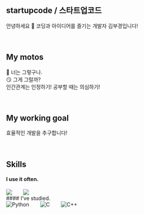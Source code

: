 ## startupcode / 스타트업코드
안녕하세요 👋
코딩과 아이디어를 즐기는 개발자 김부경입니다!
<br />
<br />
<br />
## My motos
🙂 너는 그렇구나.<br />
😏 그게 그럴까?<br />
인간관계는 인정하기! 공부할 때는 의심하기!
<br />
<br />
<br />
## My working goal
효율적인 개발을 추구합니다!
<br />
<br />
<br />
## Skills
#### I use it often.
<div style="display:flex;gap:30px;flex-wrap:wrap;">
  <img src="https://img.shields.io/badge/Java-007396?style=for-the-badge&logo=Java&logoColor=white">
  <img src="https://img.shields.io/badge/react-61DAFB?style=for-the-badge&logo=react&logoColor=black">
</div>
#### I've studied.
<div style="display:flex;gap:30px;flex-wrap:wrap;">
  <img alt="Python" src ="https://img.shields.io/badge/python-13384d?&style=for-the-badge&logo=pyton&logoColor=white"/>
  <img alt="C" src ="https://img.shields.io/badge/C-02599c?&style=for-the-badge&logo=C&logoColor=white"/>
  <img alt="C++" src ="https://img.shields.io/badge/C++-02599c?&style=for-the-badge&logo=C++&logoColor=white"/>
  
</div>
<br />
<br />
<br />

